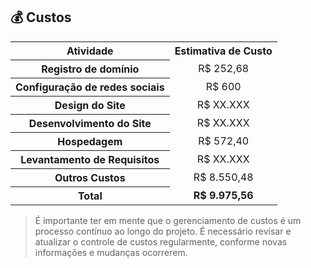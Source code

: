 ## 💰 Custos

<table>
  <tr><th>Atividade</th><th align="center">Estimativa de Custo</th></tr>
  <tr>
    <th> Registro de domínio </th>
    <td align="center">R$ 252,68</td>
  </tr>
  <tr>
    <th> Configuração de redes sociais </th>
    <td align="center">R$ 600</td>
  </tr>
  <tr>
    <th> Design do Site </th>
    <td align="center">R$ XX.XXX</td>
  </tr>
  <tr>
    <th> Desenvolvimento do Site </th>
    <td align="center">R$ XX.XXX</td>
  </tr>
  <tr>
    <th> Hospedagem </th>
    <td align="center">R$ 572,40</td>
  </tr>
    <tr>
    <th> Levantamento de Requisitos </th>
    <td align="center">R$ XX.XXX</td>
  </tr>
  <tr>
    <th> Outros Custos </th>
    <td align="center">R$ 8.550,48</td>
  </tr>
  <tr>
    <th> Total </th>
    <td align="center"><b>R$ 9.975,56</b></td>
  </tr>
</table>

> É importante ter em mente que o gerenciamento de custos é um processo contínuo ao longo do projeto. É necessário revisar e atualizar o controle de custos regularmente, conforme novas informações e mudanças ocorrerem.